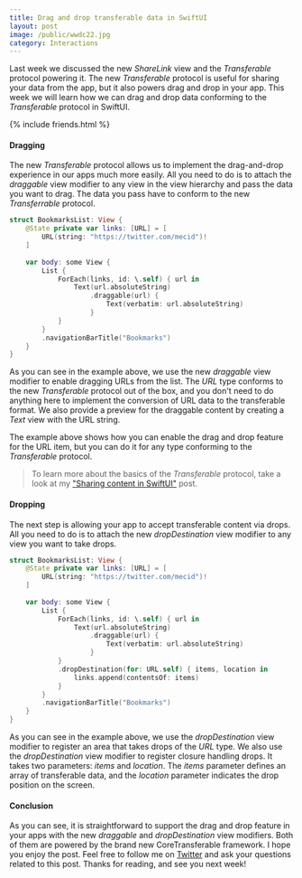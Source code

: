 ```yaml
---
title: Drag and drop transferable data in SwiftUI
layout: post
image: /public/wwdc22.jpg
category: Interactions
---
```


Last week we discussed the new *ShareLink* view and the *Transferable* protocol powering it. The new *Transferable* protocol is useful for sharing your data from the app, but it also powers drag and drop in your app. This week we will learn how we can drag and drop data conforming to the *Transferable* protocol in SwiftUI.

{% include friends.html %}

#### Dragging
The new *Transferable* protocol allows us to implement the drag-and-drop experience in our apps much more easily. All you need to do is to attach the *draggable* view modifier to any view in the view hierarchy and pass the data you want to drag. The data you pass have to conform to the new *Transferrable* protocol.

```swift
struct BookmarksList: View {
    @State private var links: [URL] = [
        URL(string: "https://twitter.com/mecid")!
    ]
    
    var body: some View {
        List {
            ForEach(links, id: \.self) { url in
                Text(url.absoluteString)
                    .draggable(url) {
                        Text(verbatim: url.absoluteString)
                    }
            }
        }
        .navigationBarTitle("Bookmarks")
    }
}
```

As you can see in the example above, we use the new *draggable* view modifier to enable dragging URLs from the list. The *URL* type conforms to the new *Transferable* protocol out of the box, and you don't need to do anything here to implement the conversion of URL data to the transferable format. We also provide a preview for the draggable content by creating a *Text* view with the URL string.

The example above shows how you can enable the drag and drop feature for the URL item, but you can do it for any type conforming to the *Transferable* protocol.

> To learn more about the basics of the *Transferable* protocol, take a look at my ["Sharing content in SwiftUI"](/2023/03/28/sharing-content-in-swiftui/) post.

#### Dropping
The next step is allowing your app to accept transferable content via drops. All you need to do is to attach the new *dropDestination* view modifier to any view you want to take drops.

```swift
struct BookmarksList: View {
    @State private var links: [URL] = [
        URL(string: "https://twitter.com/mecid")!
    ]
    
    var body: some View {
        List {
            ForEach(links, id: \.self) { url in
                Text(url.absoluteString)
                    .draggable(url) {
                        Text(verbatim: url.absoluteString)
                    }
            }
            .dropDestination(for: URL.self) { items, location in
                links.append(contentsOf: items)
            }
        }
        .navigationBarTitle("Bookmarks")
    }
}
```

As you can see in the example above, we use the *dropDestination* view modifier to register an area that takes drops of the *URL* type. We also use the *dropDestination* view modifier to register closure handling drops. It takes two parameters: *items* and *location*. The *items* parameter defines an array of transferable data, and the *location* parameter indicates the drop position on the screen.

#### Conclusion
As you can see, it is straightforward to support the drag and drop feature in your apps with the new *draggable* and *dropDestination* view modifiers. Both of them are powered by the brand new CoreTransferable framework. I hope you enjoy the post. Feel free to follow me on [Twitter](https://twitter.com/mecid) and ask your questions related to this post. Thanks for reading, and see you next week!
